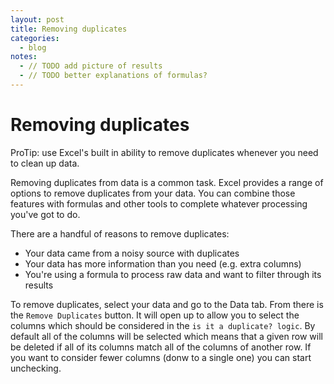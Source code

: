 ```yaml
---
layout: post
title: Removing duplicates
categories:
  - blog
notes:
  - // TODO add picture of results
  - // TODO better explanations of formulas?
---
```


# Removing duplicates

ProTip: use Excel's built in ability to remove duplicates whenever you need to clean up data.

Removing duplicates from data is a common task. Excel provides a range of options to remove duplicates from your data. You can combine those features with formulas and other tools to complete whatever processing you've got to do.

There are a handful of reasons to remove duplicates:

- Your data came from a noisy source with duplicates
- Your data has more information than you need (e.g. extra columns)
- You're using a formula to process raw data and want to filter through its results

To remove duplicates, select your data and go to the Data tab. From there is the `Remove Duplicates` button. It will open up to allow you to select the columns which should be considered in the `is it a duplicate? logic`. By default all of the columns will be selected which means that a given row will be deleted if all of its columns match all of the columns of another row. If you want to consider fewer columns (donw to a single one) you can start unchecking.
